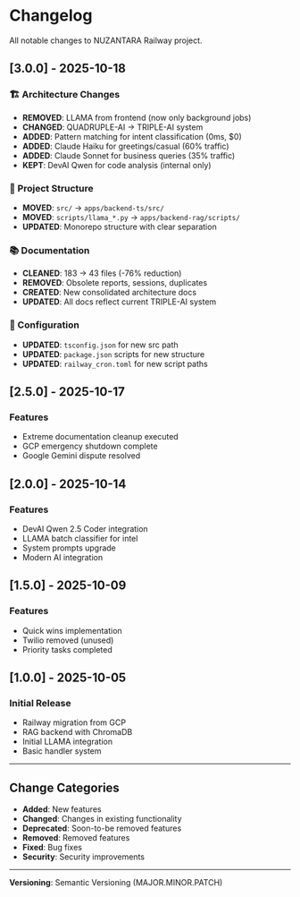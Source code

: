 # Changelog

All notable changes to NUZANTARA Railway project.

## [3.0.0] - 2025-10-18

### 🏗️ Architecture Changes
- **REMOVED**: LLAMA from frontend (now only background jobs)
- **CHANGED**: QUADRUPLE-AI → TRIPLE-AI system
- **ADDED**: Pattern matching for intent classification (0ms, $0)
- **ADDED**: Claude Haiku for greetings/casual (60% traffic)
- **ADDED**: Claude Sonnet for business queries (35% traffic)
- **KEPT**: DevAI Qwen for code analysis (internal only)

### 📁 Project Structure
- **MOVED**: `src/` → `apps/backend-ts/src/`
- **MOVED**: `scripts/llama_*.py` → `apps/backend-rag/scripts/`
- **UPDATED**: Monorepo structure with clear separation

### 📚 Documentation
- **CLEANED**: 183 → 43 files (-76% reduction)
- **REMOVED**: Obsolete reports, sessions, duplicates
- **CREATED**: New consolidated architecture docs
- **UPDATED**: All docs reflect current TRIPLE-AI system

### 🔧 Configuration
- **UPDATED**: `tsconfig.json` for new src path
- **UPDATED**: `package.json` scripts for new structure
- **UPDATED**: `railway_cron.toml` for new script paths

## [2.5.0] - 2025-10-17

### Features
- Extreme documentation cleanup executed
- GCP emergency shutdown complete
- Google Gemini dispute resolved

## [2.0.0] - 2025-10-14

### Features
- DevAI Qwen 2.5 Coder integration
- LLAMA batch classifier for intel
- System prompts upgrade
- Modern AI integration

## [1.5.0] - 2025-10-09

### Features
- Quick wins implementation
- Twilio removed (unused)
- Priority tasks completed

## [1.0.0] - 2025-10-05

### Initial Release
- Railway migration from GCP
- RAG backend with ChromaDB
- Initial LLAMA integration
- Basic handler system

---

## Change Categories

- **Added**: New features
- **Changed**: Changes in existing functionality
- **Deprecated**: Soon-to-be removed features
- **Removed**: Removed features
- **Fixed**: Bug fixes
- **Security**: Security improvements

---

**Versioning**: Semantic Versioning (MAJOR.MINOR.PATCH)
